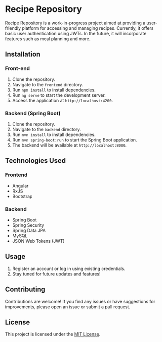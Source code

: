 # Recipe Repository

Recipe Repository is a work-in-progress project aimed at providing a user-friendly platform for accessing and managing recipes. Currently, it offers basic user authentication using JWTs. In the future, it will incorporate features such as meal planning and more.

## Installation

### Front-end

1. Clone the repository.
2. Navigate to the `frontend` directory.
3. Run `npm install` to install dependencies.
4. Run `ng serve` to start the development server.
5. Access the application at `http://localhost:4200`.

### Backend (Spring Boot)

1. Clone the repository.
2. Navigate to the `backend` directory.
3. Run `mvn install` to install dependencies.
4. Run `mvn spring-boot:run` to start the Spring Boot application.
5. The backend will be available at `http://localhost:8080`.

## Technologies Used

### Frontend

- Angular
- RxJS
- Bootstrap

### Backend

- Spring Boot
- Spring Security
- Spring Data JPA
- MySQL
- JSON Web Tokens (JWT)

## Usage

1. Register an account or log in using existing credentials.
2. Stay tuned for future updates and features!

## Contributing

Contributions are welcome! If you find any issues or have suggestions for improvements, please open an issue or submit a pull request.

## License

This project is licensed under the [MIT License](LICENSE).